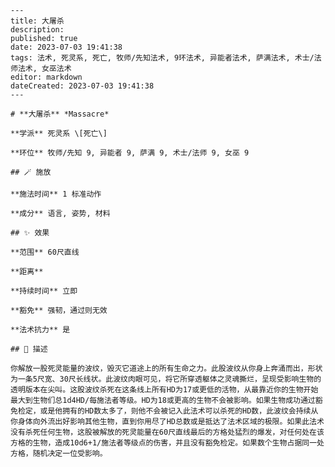 
    ---
    title: 大屠杀
    description: 
    published: true
    date: 2023-07-03 19:41:38
    tags: 法术, 死灵系, 死亡, 牧师/先知法术, 9环法术, 异能者法术, 萨满法术, 术士/法师法术, 女巫法术
    editor: markdown
    dateCreated: 2023-07-03 19:41:38
    ---

    # **大屠杀** *Massacre*

    **学派** 死灵系 \[死亡\] 

    **环位** 牧师/先知 9, 异能者 9, 萨满 9, 术士/法师 9, 女巫 9

    ## 🪄 施放

    **施法时间** 1 标准动作

    **成分** 语言, 姿势, 材料

    ## ✨ 效果  

    **范围** 60尺直线

    **距离**   

    **持续时间** 立即 

    **豁免** 强韧，通过则无效

    **法术抗力** 是

    ## 📖 描述

    你解放一股死灵能量的波纹，毁灭它道途上的所有生命之力。此股波纹从你身上奔涌而出，形状为一条5尺宽、30尺长线状。此波纹肉眼可见，将它所穿透躯体之灵魂撕烂，呈现受影响生物的透明版本在尖叫。这股波纹杀死在这条线上所有HD为17或更低的活物，从最靠近你的生物开始最大到生物们总1d4HD/每施法者等级。HD为18或更高的生物不会被影响。如果生物成功通过豁免检定，或是他拥有的HD数太多了，则他不会被记入此法术可以杀死的HD数，此波纹会持续从你身体向外流出好影响其他生物，直到你用尽了HD总数或是抵达了法术区域的极限。如果此法术没有杀死任何生物，这股被解放的死灵能量在60尺直线最后的方格处猛烈的爆发，对任何处在该方格的生物，造成10d6+1/施法者等级点的伤害，并且没有豁免检定。如果数个生物占据同一处方格，随机决定一位受影响。
    
